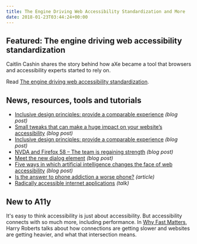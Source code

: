 ```yaml
---
title: The Engine Driving Web Accessibility Standardization and More
date: 2018-01-23T03:44:24+00:00
---
```


## Featured: The engine driving web accessibility standardization

Caitlin Cashin shares the story behind how aXe became a tool that browsers and accessibility experts started to rely on.

Read [The engine driving web accessibility standardization](https://codeburst.io/the-engine-driving-web-accessibility-standardization-4515d87250ca).

## News, resources, tools and tutorials

- [Inclusive design principles: provide a comparable experience](https://developer.paciellogroup.com/blog/2018/01/inclusive-design-principle-provide-a-comparable-experience/) *(blog post)*
- [Small tweaks that can make a huge impact on your website’s accessibility](https://css-tricks.com/small-tweaks-can-make-huge-impact-websites-accessibility/) *(blog post)*
- [Inclusive design principles: provide a comparable experience](https://developer.paciellogroup.com/blog/2018/01/inclusive-design-principle-provide-a-comparable-experience/) *(blog post)*
- [NVDA and Firefox 58 – The team is regaining strength](https://www.marcozehe.de/2018/01/16/nvda-firefox-58-team-regaining-strength/) *(blog post)*
- [Meet the new dialog element](https://keithjgrant.com/posts/2018/meet-the-new-dialog-element/) *(blog post)*
- [Five ways in which artificial intelligence changes the face of web accessibility](https://www.deque.com/blog/ways-artificial-intelligence-face-web-accessibility/) *(blog post)*
- [Is the answer to phone addiction a worse phone?](https://www.nytimes.com/2018/01/12/technology/grayscale-phone.html) *(article)*
- [Radically accessible internet applications](https://vimeo.com/251520898/) *(talk)*

## New to A11y

It's easy to think accessibility is just about accessibility. But accessibility connects with so much more, including performance. In [Why Fast Matters](https://vimeo.com/251519607), Harry Roberts talks about how connections are getting slower and websites are getting heavier, and what that intersection means.
